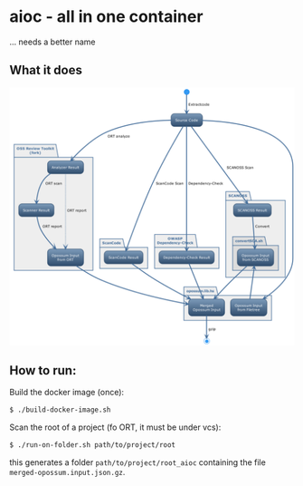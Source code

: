 <!--
SPDX-FileCopyrightText: TNG Technology Consulting GmbH <https://www.tngtech.com>

SPDX-License-Identifier: Apache-2.0
-->

# aioc - all in one container

... needs a better name

## What it does

![README.png](./README.png)

## How to run:

Build the docker image (once):
``` sh
$ ./build-docker-image.sh
```

Scan the root of a project (fo ORT, it must be under vcs):
``` sh
$ ./run-on-folder.sh path/to/project/root
```
this generates a folder `path/to/project/root_aioc` containing the file `merged-opossum.input.json.gz`.

